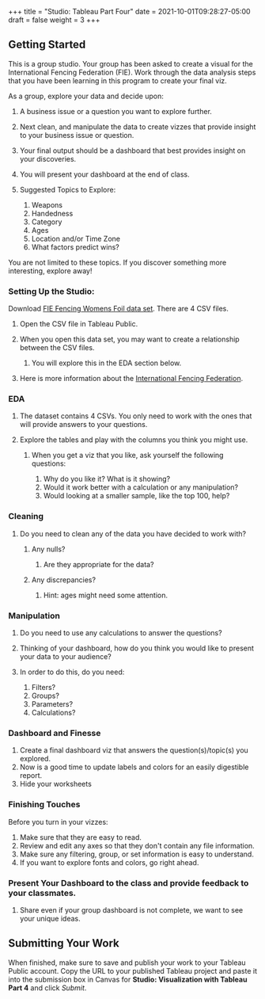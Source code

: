 +++
title = "Studio: Tableau Part Four"
date = 2021-10-01T09:28:27-05:00
draft = false
weight = 3
+++

## Getting Started

This is a group studio.  Your group has been asked to create a visual for the International Fencing Federation (FIE).   Work through the data analysis steps that you have been learning in this program to create your final viz. 

As a group, explore your data and decide upon: 

1. A business issue or a question you want to explore further.  
1. Next clean, and manipulate the data to create vizzes that provide insight to your business issue or question.  
1. Your final output should be a dashboard that best provides insight on your discoveries.  
1. You will present your dashboard at the end of class.
1. Suggested Topics to Explore:

   1. Weapons
   1. Handedness
   1. Category
   1. Ages
   1. Location and/or Time Zone
   1. What factors predict wins? 
   
You are not limited to these topics.  If you discover something more interesting, explore away!  

### Setting Up the Studio:

Download [FIE Fencing Womens Foil data set](https://www.kaggle.com/datasets/amichaelsen/fie-fencing-womens-foil-data). There are 4 CSV files.

1. Open the CSV file in Tableau Public.  
1. When you open this data set, you may want to create a relationship between the CSV files.

   1. You will explore this in the EDA section below.

1. Here is more information about the [International Fencing Federation](https://fie.org/).

### EDA

1. The dataset contains 4 CSVs. You only need to work with the ones that will provide answers to your questions.

1. Explore the tables and play with the columns you think you might use. 

   1. When you get a viz that you like, ask yourself the following questions:

      1. Why do you like it?  What is it showing?
      1. Would it work better with a calculation or any manipulation?
      1. Would looking at a smaller sample, like the top 100, help?

### Cleaning

1. Do you need to clean any of the data you have decided to work with?

   1. Any nulls?  

      1. Are they appropriate for the data?

   1. Any discrepancies?

      1. Hint: ages might need some attention.

### Manipulation

1. Do you need to use any calculations to answer the questions?
1. Thinking of your dashboard, how do you think you would like to present your data to your audience? 
1. In order to do this, do you need:

   1. Filters? 
   1. Groups? 
   1. Parameters? 
   1. Calculations?

### Dashboard and Finesse

1. Create a final dashboard viz that answers the question(s)/topic(s) you explored.
1. Now is a good time to update labels and colors for an easily digestible report.
1. Hide your worksheets

### Finishing Touches

Before you turn in your vizzes:

1. Make sure that they are easy to read. 
1. Review and edit any axes so that they don't contain any file information. 
1. Make sure any filtering, group, or set information is easy to understand. 
1. If you want to explore fonts and colors, go right ahead. 

### Present Your Dashboard to the class and provide feedback to your classmates.

1. Share even if your group dashboard is not complete, we want to see your unique ideas. 

## Submitting Your Work

When finished, make sure to save and publish your work to your Tableau Public account. Copy the URL to your published Tableau project and paste it into the submission box in 
Canvas for **Studio: Visualization with Tableau Part 4** and click *Submit*.
